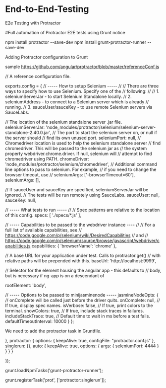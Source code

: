 # End-to-End-Testing
E2e Testing with Protractor

#Full automation of Protractor E2E tests using Grunt
notice

npm install protractor --save-dev
npm install grunt-protractor-runner --save-dev

Adding Protractor configuration to Grunt

sample
https://github.com/angular/protractor/blob/master/referenceConf.js



// A reference configuration file.

exports.config = {
  // ----- How to setup Selenium -----
  //
  // There are three ways to specify how to use Selenium. Specify one of the
  // following:
  //
  // 1. seleniumServerJar - to start Selenium Standalone locally.
  // 2. seleniumAddress - to connect to a Selenium server which is already
  //    running.
  // 3. sauceUser/sauceKey - to use remote Selenium servers via SauceLabs.

  // The location of the selenium standalone server .jar file.
  seleniumServerJar: 'node_modules/protractor/selenium/selenium-server-standalone-2.40.0.jar',
  // The port to start the selenium server on, or null if the server should
  // find its own unused port.
  seleniumPort: null,
  // Chromedriver location is used to help the selenium standalone server
  // find chromedriver. This will be passed to the selenium jar as
  // the system property webdriver.chrome.driver. If null, selenium will
  // attempt to find chromedriver using PATH.
  chromeDriver: 'node_modules/protractor/selenium/chromedriver',
  // Additional command line options to pass to selenium. For example,
  // if you need to change the browser timeout, use
  // seleniumArgs: ['-browserTimeout=60'],
  seleniumArgs: [],

  // If sauceUser and sauceKey are specified, seleniumServerJar will be ignored.
  // The tests will be run remotely using SauceLabs.
  sauceUser: null,
  sauceKey: null,

  // ----- What tests to run -----
  //
  // Spec patterns are relative to the location of this config.
  specs: [
    './specs/*.js'
  ],

  // ----- Capabilities to be passed to the webdriver instance ----
  //
  // For a full list of available capabilities, see
  // https://code.google.com/p/selenium/wiki/DesiredCapabilities
  // and
  // https://code.google.com/p/selenium/source/browse/javascript/webdriver/capabilities.js
  capabilities: {
    'browserName': 'chrome'
  },

  // A base URL for your application under test. Calls to protractor.get()
  // with relative paths will be prepended with this.
  baseUrl: 'http://localhost:9999',

  // Selector for the element housing the angular app - this defaults to
  // body, but is necessary if ng-app is on a descendant of

  rootElement: 'body',

  // ----- Options to be passed to minijasminenode -----
  jasmineNodeOpts: {
    // onComplete will be called just before the driver quits.
    onComplete: null,
    // If true, display spec names.
    isVerbose: false,
    // If true, print colors to the terminal.
    showColors: true,
    // If true, include stack traces in failures.
    includeStackTrace: true,
    // Default time to wait in ms before a test fails.
    defaultTimeoutInterval: 10000
  }
};


We need to add the protractor task in Gruntfile.

 },
    protractor: {
      options: {
        keepAlive: true,
        configFile: "protractor.conf.js"
      },
      singlerun: {},
      auto: {
        keepAlive: true,
        options: {
          args: {
            seleniumPort: 4444
          }
        }
      }
    }

  });


  grunt.loadNpmTasks('grunt-protractor-runner');


grunt.registerTask('prot', ['protractor:singlerun']);

